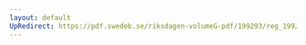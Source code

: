 ```yaml
---
layout: default
UpRedirect: https://pdf.swedeb.se/riksdagen-volumeG-pdf/199293/reg_199293/reg_199293_0183.pdf
---
```

